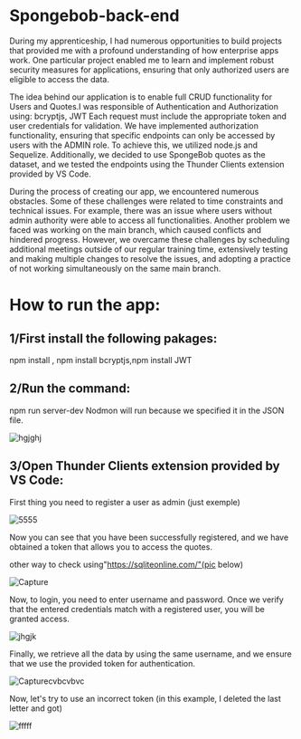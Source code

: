 # Spongebob-back-end

During my apprenticeship, I had numerous opportunities to build projects that provided me with a profound understanding of how enterprise apps work. One particular project enabled me to learn and implement robust security measures for applications, ensuring that only authorized users are eligible to access the data.

The idea behind our application is to enable full CRUD functionality for Users and Quotes.I was responsible of Authentication and Authorization using: bcryptjs, JWT Each request must include the appropriate token and user credentials for validation. We have implemented authorization functionality, ensuring that specific endpoints can only be accessed by users with the ADMIN role. To achieve this, we utilized node.js and Sequelize. Additionally, we decided to use SpongeBob quotes as the dataset, and we tested the endpoints using the Thunder Clients extension provided by VS Code.

During the process of creating our app, we encountered numerous obstacles. Some of these challenges were related to time constraints and technical issues. For example, there was an issue where users without admin authority were able to access all functionalities. Another problem we faced was working on the main branch, which caused conflicts and hindered progress. However, we overcame these challenges by scheduling additional meetings outside of our regular training time, extensively testing and making multiple changes to resolve the issues, and adopting a practice of not working simultaneously on the same main branch.

# How to run the app:

## 1/First install the following pakages:
npm install , npm install bcryptjs,npm install JWT

## 2/Run the command:
npm run server-dev
Nodmon will run because we specified it in the JSON file.

![hgjghj](https://github.com/riadh796/Portfolio/assets/62479005/8df7c133-6008-4031-b0ea-c6e5a7d9d6cb)

## 3/Open Thunder Clients extension provided by VS Code:

First thing you need to register a user as admin (just exemple)

![5555](https://github.com/riadh796/Portfolio/assets/62479005/0d54345e-f98e-4a66-9da9-6d04bd193d42)

Now you can see that you have been successfully registered, and we have obtained a token that allows you to access the quotes.

other way to check using"https://sqliteonline.com/"(pic below)

![Capture](https://github.com/riadh796/Portfolio/assets/62479005/7e45f83c-6291-4c04-9456-b71f58f525bf)

Now, to login, you need to enter username and password. Once we verify that the entered credentials match with a registered user, you will be granted access.

![jhgjk](https://github.com/riadh796/Portfolio/assets/62479005/87d24ac2-a44e-48b3-ba03-cbfc8188d46c)

Finally, we retrieve all the data by using the same username, and we ensure that we use the provided token for authentication.

![Capturecvbcvbvc](https://github.com/riadh796/Portfolio/assets/62479005/5a84f3bb-8a07-4e6b-8e9b-3790918ac82f)

Now, let's try to use an incorrect token (in this example, I deleted the last letter and got)

![fffff](https://github.com/riadh796/Portfolio/assets/62479005/dfbc7def-5234-4fdf-a6e5-181d85f84802)



